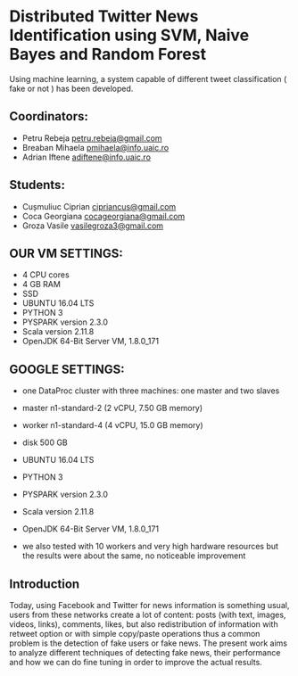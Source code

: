 # Distributed Twitter News Identification using SVM, Naive Bayes and Random Forest

Using machine learning, a system capable of different tweet classification ( fake or not ) has been developed.

## Coordinators:
* Petru Rebeja petru.rebeja@gmail.com  
* Breaban Mihaela  pmihaela@info.uaic.ro
* Adrian Iftene adiftene@info.uaic.ro

## Students:
* Cușmuliuc Ciprian   cipriancus@gmail.com
* Coca Georgiana   cocageorgiana@gmail.com
* Groza Vasile   vasilegroza3@gmail.com

## OUR VM SETTINGS:
* 4 CPU cores
* 4 GB RAM
* SSD
* UBUNTU 16.04 LTS
* PYTHON 3 
* PYSPARK version 2.3.0
* Scala version 2.11.8
* OpenJDK 64-Bit Server VM, 1.8.0_171

## GOOGLE SETTINGS:
*  one DataProc cluster with three machines: one master and two slaves
*  master n1-standard-2 (2 vCPU, 7.50 GB memory)
*  worker n1-standard-4 (4 vCPU, 15.0 GB memory)
*  disk 500 GB
*  UBUNTU 16.04 LTS
*  PYTHON 3 
*  PYSPARK version 2.3.0
*  Scala version 2.11.8
*  OpenJDK 64-Bit Server VM, 1.8.0_171

* we also tested with 10 workers and very high hardware resources but the results were about the same, no noticeable improvement

## Introduction

Today, using Facebook and Twitter for news information is something usual, users from these networks create a lot of content: posts (with text, images, videos, links), comments, likes, but also redistribution of information with retweet option or with simple copy/paste operations thus a common problem is the detection of fake users or fake news. The present work aims to analyze different techniques of detecting fake news, their performance and how we can do fine tuning in order to improve the actual results.



